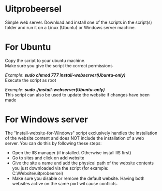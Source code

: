 # Uitprobeersel
Simple web server. Download and install one of the scripts in the script(s) folder and run it on a Linux (Ubuntu) or Windows server machine.

# For Ubuntu
Copy the script to your ubuntu machine. <br>
Make sure you give the script the correct permissions <br>

*Example*: ***sudo chmod 777 install-webserver(Ubuntu-only)*** <br>
Execute the script as root <br>

*Example*: ***sudo ./install-webserver(Ubuntu-only)*** <br>
This script can also be used to update the website if changes have been made <br>


# For Windows server
The "Install-website-for-Windows" script exclusively handles the installation of the website content and does NOT include the installation of a web server.
You can do this by following these steps:
- Open the IIS manager (if installed. Otherwise install IIS first)
- Go to sites and click on add website
- Give the site a name and add the physical path of the website contents you just downloaded via the script (for example: C:\Website\uitprobeersel)
- Make sure you disable or remove the default website. Having both websites active on the same port wil cause conflicts.
